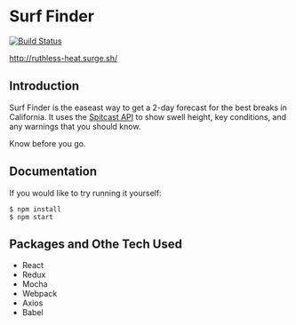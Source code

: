 # Surf Finder

[![Build Status](https://travis-ci.org/ryanbozarth/surf-finder.svg?branch=master)](https://travis-ci.org/ryanbozarth/surf-finder)

http://ruthless-heat.surge.sh/

## Introduction
Surf Finder is the easeast way to get a 2-day forecast for the best breaks in California. It uses the [Spitcast API](http://api.spitcast.com/api/docs/) to show swell height, key conditions, and any warnings that you should know.

Know before you go.

## Documentation

If you would like to try running it yourself:

```
$ npm install
$ npm start
```

## Packages and Othe Tech Used

- React
- Redux
- Mocha
- Webpack
- Axios
- Babel

